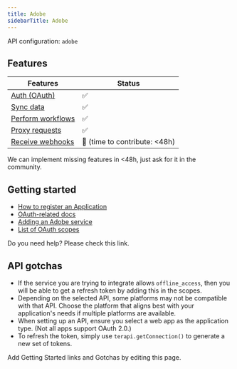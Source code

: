 ```yaml
---
title: Adobe
sidebarTitle: Adobe
---
```


API configuration: `adobe`

## Features

| Features | Status |
| - | - |
| [Auth (OAuth)](https://terapi.gitbook.io/terapi-api-explorer/integrate/guides/authorize-an-api) | ✅ |
| [Sync data](https://terapi.gitbook.io/terapi-api-explorer/integrate/guides/sync-data-from-an-api) | ✅ |
| [Perform workflows](https://terapi.gitbook.io/terapi-api-explorer/integrate/guides/perform-workflows-with-an-api) | ✅ |
| [Proxy requests](https://terapi.gitbook.io/terapi-api-explorer/integrate/guides/proxy-requests-to-an-api) | ✅ |
| [Receive webhooks](https://terapi.gitbook.io/terapi-api-explorer/integrate/guides/receive-webhooks-from-an-api) | 🚫 (time to contribute: &lt;48h) |

We can implement missing features in &lt;48h, just ask for it in the community.

## Getting started

-   [How to register an Application](https://developer.adobe.com/developer-console/docs/guides/getting-started)
-   [OAuth-related docs](https://developer.adobe.com/developer-console/docs/guides/authentication/OAuth)
-   [Adding an Adobe service](https://developer.adobe.com/developer-console/docs/guides/services/services-add-api-oauth/)
-   [List of OAuth scopes](https://developer.adobe.com/developer-console/docs/guides/authentication/OAuth/Scopes/)

Do you need help? Please check this link.

## API gotchas

-   If the service you are trying to integrate allows `offline_access`, then you will be able to get a refresh token by adding this in the scopes.
-   Depending on the selected API, some platforms may not be compatible with that API. Choose the platform that aligns best with your application's needs if multiple platforms are available.
-   When setting up an API, ensure you select a web app as the application type. (Not all apps support OAuth 2.0.)
-   To refresh the token, simply use `terapi.getConnection()` to generate a new set of tokens.

Add Getting Started links and Gotchas by editing this page.

